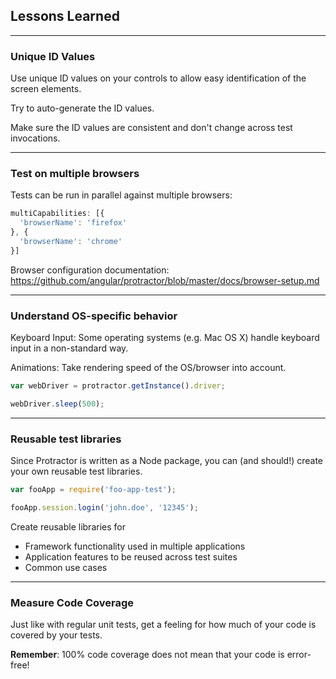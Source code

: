 ##  Lessons Learned

---

### Unique ID Values

Use unique ID values on your controls to allow easy identification of the screen elements.

Try to auto-generate the ID values.

Make sure the ID values are consistent and don't change across test invocations.

---

### Test on multiple browsers

Tests can be run in parallel against multiple browsers:

```javascript
multiCapabilities: [{
  'browserName': 'firefox'
}, {
  'browserName': 'chrome'
}]
```

Browser configuration documentation: https://github.com/angular/protractor/blob/master/docs/browser-setup.md

---

### Understand OS-specific behavior

Keyboard Input: Some operating systems (e.g. Mac OS X) handle keyboard input in a non-standard way.

Animations: Take rendering speed of the OS/browser into account.

```javascript
var webDriver = protractor.getInstance().driver;

webDriver.sleep(500);
```

---

### Reusable test libraries

Since Protractor is written as a Node package, you can (and should!) create your own reusable test libraries.

```javascript
var fooApp = require('foo-app-test');

fooApp.session.login('john.doe', '12345');
```

Create reusable libraries for

* Framework functionality used in multiple applications
* Application features to be reused across test suites
* Common use cases

---

### Measure Code Coverage

Just like with regular unit tests, get a feeling for how much of your code is covered by your tests.

**Remember**: 100% code coverage does not mean that your code is error-free!
